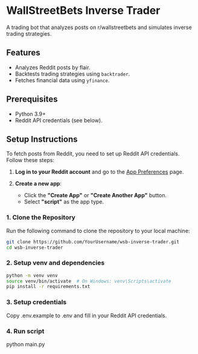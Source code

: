 # WallStreetBets Inverse Trader

A trading bot that analyzes posts on r/wallstreetbets and simulates inverse trading strategies.

## Features
- Analyzes Reddit posts by flair.
- Backtests trading strategies using `backtrader`.
- Fetches financial data using `yfinance`.

## Prerequisites
- Python 3.9+
- Reddit API credentials (see below).

## **Setup Instructions**

To fetch posts from Reddit, you need to set up Reddit API credentials. Follow these steps:

1. **Log in to your Reddit account** and go to the [App Preferences](https://www.reddit.com/prefs/apps) page.

2. **Create a new app**:
   - Click the **"Create App"** or **"Create Another App"** button.
   - Select **"script"** as the app type.


### **1. Clone the Repository**
Run the following command to clone the repository to your local machine:
```bash
git clone https://github.com/YourUsername/wsb-inverse-trader.git
cd wsb-inverse-trader
```
### **2. Setup venv and dependencies**
```bash
python -m venv venv
source venv/bin/activate  # On Windows: venv\Scripts\activate
pip install -r requirements.txt
```
### **3. Setup credentials**

Copy .env.example to .env and fill in your Reddit API credentials.

### **4. Run script**

python main.py

